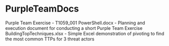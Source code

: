 # PurpleTeamDocs

Purple Team Exercise - T1059_001 PowerShell.docx - Planning and execution document for conducting a short Purple Team Exercise
BuildingTopTechniques.xlsx - Simple Excel demonstration of pivoting to find the most common TTPs for 3 threat actors

